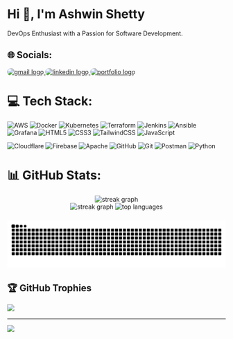 <h1>Hi 👋, I'm Ashwin Shetty</h1>
<p>DevOps Enthusiast with a Passion for Software Development.</p>

## 🌐 Socials:
<div align="left">
 <a href="https://mail.google.com/mail/?view=cm&fs=1&to=ashwinbshetty373@gmail.com" target="_blank">
    <img src="https://img.shields.io/static/v1?message=Gmail&logo=gmail&label=&color=D14836&logoColor=white&labelColor=&style=flat" height="35" alt="gmail logo" style="border-radius: 8px;" />
  </a>
  <a href="https://www.linkedin.com/in/ashwin-shetty-264528217/" target="_blank">
    <img src="https://img.shields.io/static/v1?message=LinkedIn&logo=linkedin&label=&color=0077B5&logoColor=white&labelColor=&style=flat" height="35" alt="linkedin logo" style="border-radius: 8px;" />
  </a>
  <a href="https://ashwinshetty.site/" target="_blank">
    <img src="https://img.shields.io/static/v1?message=Portfolio&logo=firefox&label=&color=6A0DAD&logoColor=white&labelColor=&style=flat" height="35" alt="portfolio logo" style="border-radius: 8px;" />
  </a>
</div>

# 💻 Tech Stack:
![AWS](https://img.shields.io/badge/AWS-%23FF9900.svg?style=flat&logo=amazon-aws&logoColor=white)
![Docker](https://img.shields.io/badge/docker-%230db7ed.svg?style=flat&logo=docker&logoColor=white)
![Kubernetes](https://img.shields.io/badge/kubernetes-%23326ce5.svg?style=flat&logo=kubernetes&logoColor=white)
![Terraform](https://img.shields.io/badge/terraform-%235835CC.svg?style=flat&logo=terraform&logoColor=white)
![Jenkins](https://img.shields.io/badge/jenkins-%232C5263.svg?style=flat&logo=jenkins&logoColor=white)
![Ansible](https://img.shields.io/badge/ansible-%231A1918.svg?style=flat&logo=ansible&logoColor=white)
![Grafana](https://img.shields.io/badge/grafana-%23F46800.svg?style=flat&logo=grafana&logoColor=white)
![HTML5](https://img.shields.io/badge/html5-%23E34F26.svg?style=flat&logo=html5&logoColor=white)
![CSS3](https://img.shields.io/badge/css3-%231572B6.svg?style=flat&logo=css3&logoColor=white)
![TailwindCSS](https://img.shields.io/badge/tailwindcss-%2338B2AC.svg?style=flat&logo=tailwind-css&logoColor=white)
![JavaScript](https://img.shields.io/badge/javascript-%23323330.svg?style=flat&logo=javascript&logoColor=%23F7DF1E)

![Cloudflare](https://img.shields.io/badge/Cloudflare-F38020?style=flat&logo=Cloudflare&logoColor=white)
![Firebase](https://img.shields.io/badge/firebase-%23039BE5.svg?style=flat&logo=firebase)
![Apache](https://img.shields.io/badge/apache-%23D42029.svg?style=flat&logo=apache&logoColor=white)
![GitHub](https://img.shields.io/badge/github-%23121011.svg?style=flat&logo=github&logoColor=white)
![Git](https://img.shields.io/badge/git-%23F05033.svg?style=flat&logo=git&logoColor=white)
![Postman](https://img.shields.io/badge/Postman-FF6C37?style=flat&logo=postman&logoColor=white)
![Python](https://img.shields.io/badge/python-3670A0?style=flat&logo=python&logoColor=ffdd54)
# 📊 GitHub Stats:
  <div align="center">
    <img src="https://streak-stats.demolab.com?user=maurodesouza&locale=en&mode=daily&theme=dark&hide_border=false&border_radius=5&order=3" height="220" alt="streak graph"  />
  </div>

<div align="center">
    <img src="https://nirzak-streak-stats.vercel.app/?user=AshwinShetty3&theme=dracula&hide_border=false" height="150" alt="streak graph" />
    <img src="https://github-readme-stats.vercel.app/api/top-langs/?username=AshwinShetty3&locale=en&hide_title=false&layout=compact&card_width=320&langs_count=5&theme=dracula&hide_border=false" height="150" alt="top languages" />
</div>


###

<img src="https://raw.githubusercontent.com/ashwin12377/ashwin12377/output/snake.svg" alt="Snake animation" />

## 🏆 GitHub Trophies
![](https://github-profile-trophy.vercel.app/?username=AshwinShetty3&theme=radical&no-frame=false&no-bg=true&margin-w=4)

---
[![](https://visitcount.itsvg.in/api?id=ashwin12377&icon=0&color=0)](https://visitcount.itsvg.in)


<!-- Proudly created with GPRM ( https://gprm.itsvg.in ) -->
